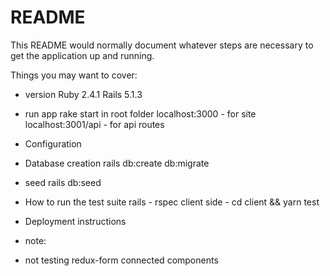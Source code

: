 # README

This README would normally document whatever steps are necessary to get the
application up and running.

Things you may want to cover:

* version
Ruby 2.4.1
Rails 5.1.3

* run app
rake start in root folder
localhost:3000 - for site
localhost:3001/api - for api routes

* Configuration

* Database creation
rails db:create db:migrate 

- seed rails db:seed

* How to run the test suite
rails - rspec 
client side - cd client && yarn test

* Deployment instructions

* note:
- not testing redux-form connected components
